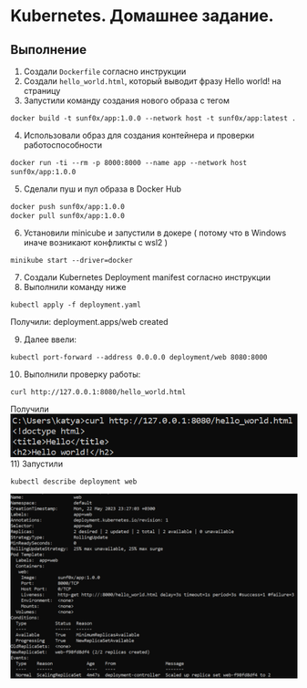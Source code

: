 # Kubernetes. Домашнее задание.
## Выполнение
1) Создали `Dockerfile` согласно инструкции
2) Создали `hello_world.html`, который выводит фразу Hello world! на страницу
3) Запустили команду создания нового образа с тегом
```
docker build -t sunf0x/app:1.0.0 --network host -t sunf0x/app:latest .
```
4) Использовали образ для создания контейнера и проверки работоспособности
```
docker run -ti --rm -p 8000:8000 --name app --network host sunf0x/app:1.0.0
```
5) Сделали пуш и пул образа в Docker Hub
```
docker push sunf0x/app:1.0.0
docker pull sunf0x/app:1.0.0
```
6) Установили minicube и запустили в докере ( потому что в Windows иначе возникают конфликты с wsl2 )
```
minikube start --driver=docker
```
7) Создали Kubernetes Deployment manifest согласно инструкции
8) Выполнили команду ниже
```
kubectl apply -f deployment.yaml
```
Получили: deployment.apps/web created

9) Далее ввели:
```
kubectl port-forward --address 0.0.0.0 deployment/web 8080:8000
```
10) Выполнили проверку работы:
```
curl http://127.0.0.1:8080/hello_world.html
```
Получили
![hello world](hello_world.png)
11) Запустили
```
kubectl describe deployment web
```
![Describe](command_result.png)
